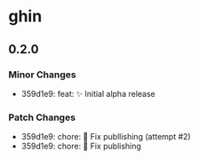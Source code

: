 # ghin

## 0.2.0

### Minor Changes

- 359d1e9: feat: ✨ Initial alpha release

### Patch Changes

- 359d1e9: chore: 💚 Fix publlishing (attempt #2)
- 359d1e9: chore: 💚 Fix publishing
